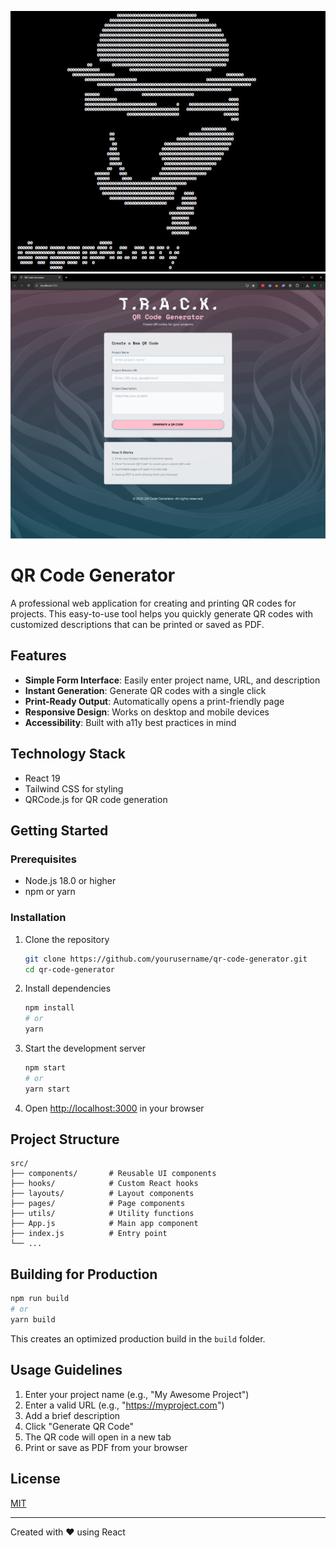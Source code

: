 ![alt text](public/images/PopSkully_Tag.jpg)
![alt text](public/images/screenshot.png)

# QR Code Generator

A professional web application for creating and printing QR codes for projects. This easy-to-use tool helps you quickly generate QR codes with customized descriptions that can be printed or saved as PDF.

## Features

-   **Simple Form Interface**: Easily enter project name, URL, and description
-   **Instant Generation**: Generate QR codes with a single click
-   **Print-Ready Output**: Automatically opens a print-friendly page
-   **Responsive Design**: Works on desktop and mobile devices
-   **Accessibility**: Built with a11y best practices in mind

## Technology Stack

-   React 19
-   Tailwind CSS for styling
-   QRCode.js for QR code generation

## Getting Started

### Prerequisites

-   Node.js 18.0 or higher
-   npm or yarn

### Installation

1. Clone the repository

    ```bash
    git clone https://github.com/yourusername/qr-code-generator.git
    cd qr-code-generator
    ```

2. Install dependencies

    ```bash
    npm install
    # or
    yarn
    ```

3. Start the development server

    ```bash
    npm start
    # or
    yarn start
    ```

4. Open [http://localhost:3000](http://localhost:3000) in your browser

## Project Structure

```
src/
├── components/       # Reusable UI components
├── hooks/            # Custom React hooks
├── layouts/          # Layout components
├── pages/            # Page components
├── utils/            # Utility functions
├── App.js            # Main app component
├── index.js          # Entry point
└── ...
```

## Building for Production

```bash
npm run build
# or
yarn build
```

This creates an optimized production build in the `build` folder.

## Usage Guidelines

1. Enter your project name (e.g., "My Awesome Project")
2. Enter a valid URL (e.g., "https://myproject.com")
3. Add a brief description
4. Click "Generate QR Code"
5. The QR code will open in a new tab
6. Print or save as PDF from your browser

## License

[MIT](LICENSE)

---

Created with ❤️ using React
